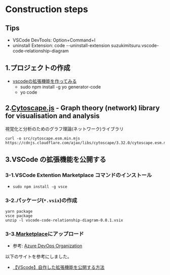 
# Construction steps

## Tips

- VSCode DevTools: Option+Command+I
- uninstall Extension: code --uninstall-extension suzukimitsuru.vscode-code-relationship-diagram

## 1.プロジェクトの作成

- [vscodeの拡張機能を作ってみる](https://qiita.com/yuu_1st/items/d2d5a18de4859a165260)
  - sudo npm install -g yo generator-code
  - yo code

## 2.[Cytoscape.js](https://js.cytoscape.org/#getting-started) - Graph theory (network) library for visualisation and analysis

視覚化と分析のためのグラフ理論(ネットワーク)ライブラリ

``` shell
curl -o src/cytoscape.esm.min.mjs https://cdnjs.cloudflare.com/ajax/libs/cytoscape/3.32.0/cytoscape.esm.min.mjs
```

## 3.VSCode の拡張機能を公開する

### 3-1.VSCode Extention Marketplace コマンドのインストール

- `sudo npm install -g vsce`

### 3-2.パッケージ(`*.vsix`)の作成

  ``` shell
  yarn package
  vsce package
  unzip -l vscode-code-relationship-diagram-0.0.1.vsix
  ```

### 3-3.[Marketplace](https://marketplace.visualstudio.com/manage/publishers/suzukimitsuru)にアップロード

- 参考: [Azure DevOps Organization](https://dev.azure.com/suzukimitsuru/)

以下のサイトを参考にしました。

- [【VScode】自作した拡張機能を公開する方法](https://qiita.com/yusu79/items/44520c4c67864b0bb3e9)
